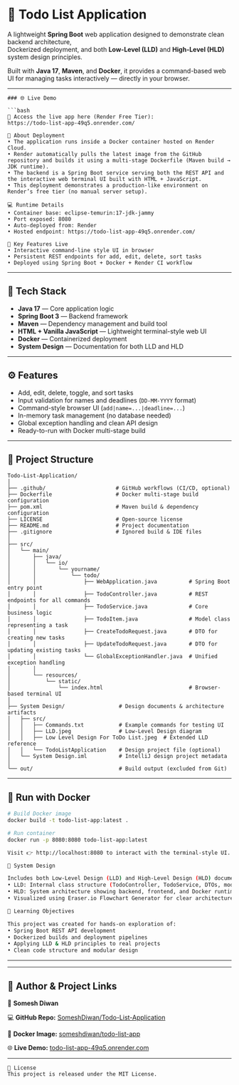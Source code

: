 # 📝 Todo List Application

A lightweight **Spring Boot** web application designed to demonstrate clean backend architecture,  
Dockerized deployment, and both **Low-Level (LLD)** and **High-Level (HLD)** system design principles.

Built with **Java 17**, **Maven**, and **Docker**, it provides a command-based web UI for managing tasks interactively — directly in your browser.

---

```
### 🌐 Live Demo

```bash
🚀 Access the live app here (Render Free Tier):
https://todo-list-app-49q5.onrender.com/

🧩 About Deployment
• The application runs inside a Docker container hosted on Render Cloud.
• Render automatically pulls the latest image from the GitHub repository and builds it using a multi-stage Dockerfile (Maven build → JDK runtime).
• The backend is a Spring Boot service serving both the REST API and the interactive web terminal UI built with HTML + JavaScript.
• This deployment demonstrates a production-like environment on Render’s free tier (no manual server setup).

💻 Runtime Details
• Container base: eclipse-temurin:17-jdk-jammy
• Port exposed: 8080
• Auto-deployed from: Render
• Hosted endpoint: https://todo-list-app-49q5.onrender.com/

🧠 Key Features Live
• Interactive command-line style UI in browser
• Persistent REST endpoints for add, edit, delete, sort tasks
• Deployed using Spring Boot + Docker + Render CI workflow
```

---
## 🚀 Tech Stack

- **Java 17** — Core application logic
- **Spring Boot 3** — Backend framework
- **Maven** — Dependency management and build tool
- **HTML + Vanilla JavaScript** — Lightweight terminal-style web UI
- **Docker** — Containerized deployment
- **System Design** — Documentation for both LLD and HLD

---

## ⚙️ Features

- Add, edit, delete, toggle, and sort tasks
- Input validation for names and deadlines (`DD-MM-YYYY` format)
- Command-style browser UI (`add|name=...|deadline=...`)
- In-memory task management (no database needed)
- Global exception handling and clean API design
- Ready-to-run with Docker multi-stage build

---

## 🧱 Project Structure

```
Todo-List-Application/
│
├── .github/                      # GitHub workflows (CI/CD, optional)
├── Dockerfile                    # Docker multi-stage build configuration
├── pom.xml                       # Maven build & dependency configuration
├── LICENSE                       # Open-source license
├── README.md                     # Project documentation
├── .gitignore                    # Ignored build & IDE files
│
├── src/
│   └── main/
│       ├── java/
│       │   └── io/
│       │       └── yourname/
│       │           └── todo/
│       │               ├── WebApplication.java          # Spring Boot entry point
│       │               ├── TodoController.java          # REST endpoints for all commands
│       │               ├── TodoService.java             # Core business logic
│       │               ├── TodoItem.java                # Model class representing a task
│       │               ├── CreateTodoRequest.java       # DTO for creating new tasks
│       │               ├── UpdateTodoRequest.java       # DTO for updating existing tasks
│       │               └── GlobalExceptionHandler.java  # Unified exception handling
│       │
│       └── resources/
│           └── static/
│               └── index.html                           # Browser-based terminal UI
│
├── System Design/                 # Design documents & architecture artifacts
│   ├── src/
│   │   ├── Commands.txt           # Example commands for testing UI
│   │   ├── LLD.jpeg               # Low-Level Design diagram
│   │   ├── Low Level Design For ToDo List.jpeg  # Extended LLD reference
│   │   └── TodoListApplication    # Design project file (optional)
│   └── System Design.iml          # IntelliJ design project metadata
│
└── out/                           # Build output (excluded from Git)

```

---

## 🐳 Run with Docker

```bash
# Build Docker image
docker build -t todo-list-app:latest .

# Run container
docker run -p 8080:8080 todo-list-app:latest

Visit 👉 http://localhost:8080 to interact with the terminal-style UI.

🧭 System Design

Includes both Low-Level Design (LLD) and High-Level Design (HLD) documentation:
• LLD: Internal class structure (TodoController, TodoService, DTOs, model)
• HLD: System architecture showing backend, frontend, and Docker runtime layers
• Visualized using Eraser.io Flowchart Generator for clear architecture mapping.

🎯 Learning Objectives

This project was created for hands-on exploration of:
• Spring Boot REST API development
• Dockerized builds and deployment pipelines
• Applying LLD & HLD principles to real projects	
• Clean code structure and modular design
```

---

---

## 🧠 Author & Project Links

👤 **Somesh Diwan**  

💻 **GitHub Repo:** [SomeshDiwan/Todo-List-Application](https://github.com/Someshdiwan/Todo-List-Application)  

🐳 **Docker Image:** [someshdiwan/todo-list-app](https://hub.docker.com/r/someshdiwan/todo-list-app)  

🌐 **Live Demo:** [todo-list-app-49q5.onrender.com](https://todo-list-app-49q5.onrender.com/)

---

```
🏁 License
This project is released under the MIT License.
```